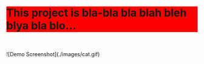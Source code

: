 <h1 style="background-color: rgb(255, 0, 0)"> This project is bla-bla bla blah bleh blya bla blo... </h1> <br>
<p> ![Demo Screenshot](./images/cat.gif) </p>
